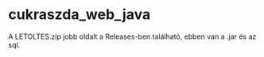 # cukraszda_web_java

A LETOLTES.zip jobb oldalt a Releases-ben található, ebben van a .jar és az sql.

